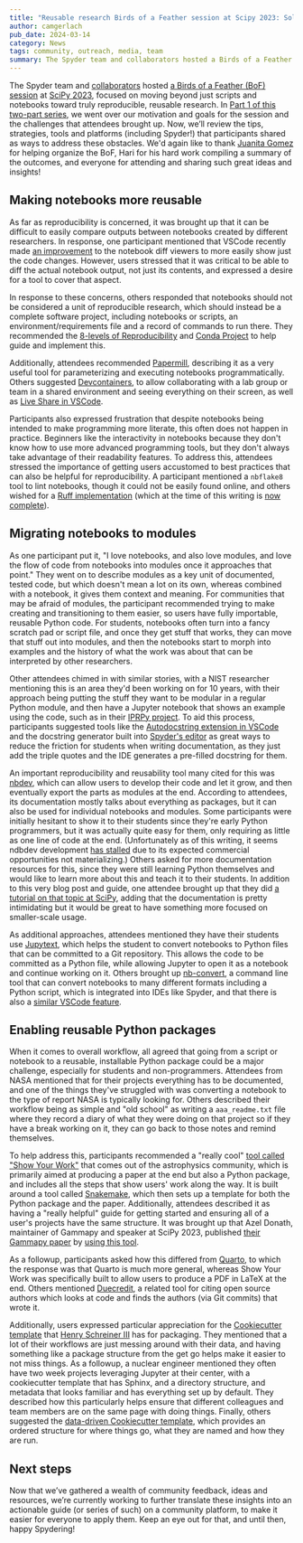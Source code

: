 ```yaml
---
title: "Reusable research Birds of a Feather session at Scipy 2023: Solutions and tools"
author: camgerlach
pub_date: 2024-03-14
category: News
tags: community, outreach, media, team
summary: The Spyder team and collaborators hosted a Birds of a Feather session at SciPy 2023, focused on moving beyond just scripts and notebooks toward truly reproducible, reusable research. Here, we share the tips, tools, platforms and strategies that participants offered to help achieve these goals.
---
```


The Spyder team and [collaborators](https://cfp.scipy.org/2023/speaker/SE7SNC/) hosted [a Birds of a Feather (BoF) session](https://cfp.scipy.org/2023/talk/LGZUNG/) at [SciPy 2023](https://www.scipy2023.scipy.org/), focused on moving beyond just scripts and notebooks toward truly reproducible, reusable research.
In [Part 1 of this two-part series](https://www.spyder-ide.org/blog/reusable-research-bof-scipy-2023/), we went over our motivation and goals for the session and the challenges that attendees brought up.
Now, we’ll review the tips, strategies, tools and platforms (including Spyder!) that participants shared as ways to address these obstacles.
We'd again like to thank [Juanita Gomez](https://cfp.scipy.org/2023/speaker/SE7SNC/) for helping organize the BoF, Hari for his hard work compiling a summary of the outcomes, and everyone for attending and sharing such great ideas and insights!

## Making notebooks more reusable

As far as reproducibility is concerned, it was brought up that it can be difficult to easily compare outputs between notebooks created by different researchers.
In response, one participant mentioned that VSCode recently made [an improvement](https://code.visualstudio.com/docs/datascience/jupyter-notebooks#_custom-notebook-diffing) to the notebook diff viewers to more easily show just the code changes.
However, users stressed that it was critical to be able to diff the actual notebook output, not just its contents, and expressed a desire for a tool to cover that aspect.

In response to these concerns, others responded that notebooks should not be considered a unit of reproducible research, which should instead be a complete software project, including notebooks or scripts, an environment/requirements file and a record of commands to run there.
They recommended the [8-levels of Reproducibility](https://www.anaconda.com/blog/8-levels-of-reproducibility) and [Conda Project](https://github.com/conda-incubator/conda-project) to help guide and implement this.

Additionally, attendees recommended [Papermill](https://papermill.readthedocs.io/en/latest/), describing it as a very useful tool for parameterizing and executing notebooks programmatically.
Others suggested [Devcontainers](https://containers.dev/), to allow collaborating with a lab group or team in a shared environment and seeing everything on their screen, as well as [Live Share in VSCode](https://code.visualstudio.com/learn/collaboration/live-share).

Participants also expressed frustration that despite notebooks being intended to make programming more literate, this often does not happen in practice.
Beginners like the interactivity in notebooks because they don't know how to use more advanced programming tools, but they don't always take advantage of their readability features.
To address this, attendees stressed the importance of getting users accustomed to best practices that can also be helpful for reproducibility.
A participant mentioned a ``nbflake8`` tool to lint notebooks, though it could not be easily found online, and others wished for a [Ruff implementation](https://github.com/astral-sh/ruff/issues/1218) (which at the time of this writing is [now complete](https://github.com/astral-sh/ruff/issues/5188)).


## Migrating notebooks to modules

As one participant put it, "I love notebooks, and also love modules, and love the flow of code from notebooks into modules once it approaches that point."
They went on to describe modules as a key unit of documented, tested code, but which doesn't mean a lot on its own, whereas combined with a notebook, it gives them context and meaning.
For communities that may be afraid of modules, the participant recommended trying to make creating and transitioning to them easier, so users have fully importable, reusable Python code.
For students, notebooks often turn into a fancy scratch pad or script file, and once they get stuff that works, they can move that stuff out into modules, and then the notebooks start to morph into examples and the history of what the work was about that can be interpreted by other researchers.

Other attendees chimed in with similar stories, with a NIST researcher mentioning this is an area they'd been working on for 10 years, with their approach being putting the stuff they want to be modular in a regular Python module, and then have a Jupyter notebook that shows an example using the code, such as in their [IPRPy project](https://github.com/usnistgov/iprPy).
To aid this process, participants suggested tools like the [Autodocstring extension in VSCode](https://marketplace.visualstudio.com/items?itemName=njpwerner.autodocstring) and the docstring generator built into [Spyder's editor](https://docs.spyder-ide.org/current/panes/editor.html) as great ways to reduce the friction for students when writing documentation, as they just add the triple quotes and the IDE generates a pre-filled docstring for them.

An important reproducibility and reusability tool many cited for this was [nbdev](https://github.com/fastai/nbdev), which can allow users to develop their code and let it grow, and then eventually export the parts as modules at the end.
According to attendees, its documentation mostly talks about everything as packages, but it can also be used for individual notebooks and modules.
Some participants were initially hesitant to show it to their students since they're early Python programmers, but it was actually quite easy for them, only requiring as little as one line of code at the end.
(Unfortunately as of this writing, it seems ndbdev development [has stalled](https://hamel.dev/blog/posts/nbdev/) due to its expected commercial opportunities not materializing.)
Others asked for more documentation resources for this, since they were still learning Python themselves and would like to learn more about this and teach it to their students.
In addition to this very blog post and guide, one attendee brought up that they did [a tutorial on that topic at SciPy](https://www.youtube.com/watch?v=l7zS8Ld4_iA), adding that the documentation is pretty intimidating but it would be great to have something more focused on smaller-scale usage.

As additional approaches, attendees mentioned they have their students use [Jupytext](https://jupytext.readthedocs.io/), which helps the student to convert notebooks to Python files that can be committed to a Git repository.
This allows the code to be committed as a Python file, while allowing Jupyter to open it as a notebook and continue working on it.
Others brought up [nb-convert](https://nbconvert.readthedocs.io/en/latest/index.html), a command line tool that can convert notebooks to many different formats including a Python script, which is integrated into IDEs like Spyder, and that there is also a [similar VSCode feature](https://code.visualstudio.com/docs/datascience/jupyter-notebooks#_export-your-jupyter-notebook).


## Enabling reusable Python packages

When it comes to overall workflow, all agreed that going from a script or notebook to a reusable, installable Python package could be a major challenge, especially for students and non-programmers.
Attendees from NASA mentioned that for their projects everything has to be documented, and one of the things they've struggled with was converting a notebook to the type of report NASA is typically looking for.
Others described their workflow being as simple and "old school" as writing a ``aaa_readme.txt`` file where they record a diary of what they were doing on that project so if they have a break working on it, they can go back to those notes and remind themselves.

To help address this, participants recommended a "really cool" [tool called "Show Your Work"](https://github.com/showyourwork/showyourwork) that comes out of the astrophysics community, which is primarily aimed at producing a paper at the end but also a Python package, and includes all the steps that show users' work along the way.
It is built around a tool called [Snakemake](https://snakemake.readthedocs.io/), which then sets up a template for both the Python package and the paper.
Additionally, attendees described it as having a "really helpful" guide for getting started and ensuring all of a user's projects have the same structure.
It was brought up that Azel Donath, maintainer of Gammapy and speaker at SciPy 2023, published [their Gammapy paper](https://arxiv.org/abs/2308.13584) by [using this tool](https://github.com/gammapy/gammapy-v1.0-paper).

As a followup, participants asked how this differed from [Quarto](https://quarto.org/), to which the response was that Quarto is much more general, whereas Show Your Work was specifically built to allow users to produce a PDF in LaTeX at the end.
Others mentioned [Duecredit](https://github.com/duecredit/duecredit/), a related tool for citing open source authors which looks at code and finds the authors (via Git commits) that wrote it.

Additionally, users expressed particular appreciation for the [Cookiecutter template](https://github.com/scientific-python/cookie) that [Henry Schreiner III](https://iscinumpy.dev/) has for packaging.
They mentioned that a lot of their workflows are just messing around with their data, and having something like a package structure from the get go helps make it easier to not miss things.
As a followup, a nuclear engineer mentioned they often have two week projects leveraging Jupyter at their center, with a cookiecutter template that has Sphinx, and a directory structure, and metadata that looks familiar and has everything set up by default.
They described how this particularly helps ensure that different colleagues and team members are on the same page with doing things.
Finally, others suggested the [data-driven Cookiecutter template](https://drivendata.github.io/cookiecutter-data-science/), which provides an ordered structure for where things go, what they are named and how they are run.

## Next steps

Now that we’ve gathered a wealth of community feedback, ideas and resources, we’re currently working to further translate these insights into an actionable guide (or series of such) on a community platform, to make it easier for everyone to apply them.
Keep an eye out for that, and until then, happy Spydering!
